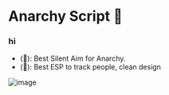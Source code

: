 # Anarchy Script 🔫

### hi
- (🔫): Best Silent Aim for Anarchy.
- (👥): Best ESP to track people, clean design

![image](https://github.com/TheKindDeveloper/RobloxAnarchyScript/assets/129861526/34dbd3dc-a9f1-4b19-b513-6cf75b9c75f7)

